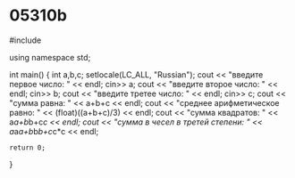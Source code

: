 # 05310b
#include <iostream>

using namespace std;

int main()
{
    int a,b,c;
    setlocale(LC_ALL, "Russian");
    cout << "введите первое число: " << endl;
    cin>> a;
    cout << "введите второе число: " << endl;
    cin>> b;
    cout << "введите третее число: " << endl;
    cin>> c;
    cout << "сумма равна: " << a+b+c << endl;
    cout << "среднее арифметическое равно: " << (float)((a+b+c)/3) << endl;
    cout << "сумма квадратов: " << a*a+b*b+c*c << endl;
    cout << "сумма в чесел в третей степени: " << a*a*a+b*b*b+c*c*c << endl;

    return 0;
}
